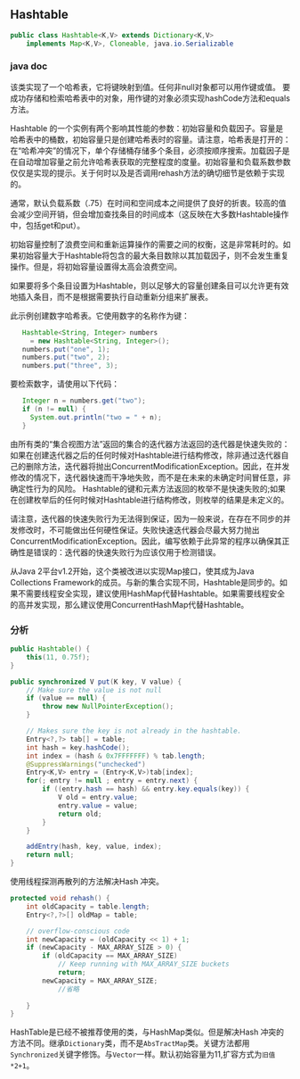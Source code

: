 ## Hashtable

```java
public class Hashtable<K,V> extends Dictionary<K,V>
    implements Map<K,V>, Cloneable, java.io.Serializable 
```

### java doc

该类实现了一个哈希表，它将键映射到值。任何非null对象都可以用作键或值。
要成功存储和检索哈希表中的对象，用作键的对象必须实现hashCode方法和equals方法。

Hashtable 的一个实例有两个影响其性能的参数：初始容量和负载因子。容量是哈希表中的桶数，初始容量只是创建哈希表时的容量。请注意，哈希表是打开的：在“哈希冲突”的情况下，单个存储桶存储多个条目，必须按顺序搜索。加载因子是在自动增加容量之前允许哈希表获取的完整程度的度量。初始容量和负载系数参数仅仅是实现的提示。关于何时以及是否调用rehash方法的确切细节是依赖于实现的。

通常，默认负载系数（.75）在时间和空间成本之间提供了良好的折衷。较高的值会减少空间开销，但会增加查找条目的时间成本（这反映在大多数Hashtable操作中，包括get和put）。

初始容量控制了浪费空间和重新运算操作的需要之间的权衡，这是非常耗时的。如果初始容量大于Hashtable将包含的最大条目数除以其加载因子，则不会发生重复操作。但是，将初始容量设置得太高会浪费空间。

如果要将多个条目设置为Hashtable，则以足够大的容量创建条目可以允许更有效地插入条目，而不是根据需要执行自动重新分组来扩展表。

此示例创建数字哈希表。它使用数字的名称作为键：

```java
   Hashtable<String, Integer> numbers
     = new Hashtable<String, Integer>();
   numbers.put("one", 1);
   numbers.put("two", 2);
   numbers.put("three", 3);
```

要检索数字，请使用以下代码：

```java
   Integer n = numbers.get("two");
   if (n != null) {
     System.out.println("two = " + n);
   }
```

由所有类的“集合视图方法”返回的集合的迭代器方法返回的迭代器是快速失败的：如果在创建迭代器之后的任何时候对Hashtable进行结构修改，除非通过迭代器自己的删除方法，迭代器将抛出ConcurrentModificationException。因此，在并发修改的情况下，迭代器快速而干净地失败，而不是在未来的未确定时间冒任意，非确定性行为的风险。 Hashtable的键和元素方法返回的枚举不是快速失败的;如果在创建枚举后的任何时候对Hashtable进行结构修改，则枚举的结果是未定义的。

请注意，迭代器的快速失败行为无法得到保证，因为一般来说，在存在不同步的并发修改时，不可能做出任何硬性保证。失败快速迭代器会尽最大努力抛出ConcurrentModificationException。因此，编写依赖于此异常的程序以确保其正确性是错误的：迭代器的快速失败行为应该仅用于检测错误。

从Java 2平台v1.2开始，这个类被改进以实现Map接口，使其成为Java Collections Framework的成员。与新的集合实现不同，Hashtable是同步的。如果不需要线程安全实现，建议使用HashMap代替Hashtable。如果需要线程安全的高并发实现，那么建议使用ConcurrentHashMap代替Hashtable。

### 分析

```java
public Hashtable() {
    this(11, 0.75f);
}
```

```java
public synchronized V put(K key, V value) {
    // Make sure the value is not null
    if (value == null) {
        throw new NullPointerException();
    }

    // Makes sure the key is not already in the hashtable.
    Entry<?,?> tab[] = table;
    int hash = key.hashCode();
    int index = (hash & 0x7FFFFFFF) % tab.length;
    @SuppressWarnings("unchecked")
    Entry<K,V> entry = (Entry<K,V>)tab[index];
    for(; entry != null ; entry = entry.next) {
        if ((entry.hash == hash) && entry.key.equals(key)) {
            V old = entry.value;
            entry.value = value;
            return old;
        }
    }

    addEntry(hash, key, value, index);
    return null;
}
```

使用线程探测再散列的方法解决Hash 冲突。

```java
protected void rehash() {
    int oldCapacity = table.length;
    Entry<?,?>[] oldMap = table;

    // overflow-conscious code
    int newCapacity = (oldCapacity << 1) + 1;
    if (newCapacity - MAX_ARRAY_SIZE > 0) {
        if (oldCapacity == MAX_ARRAY_SIZE)
            // Keep running with MAX_ARRAY_SIZE buckets
            return;
        newCapacity = MAX_ARRAY_SIZE;
            //省略
     
    }
}
```

HashTable是已经不被推荐使用的类，与HashMap类似。但是解决Hash 冲突的方法不同。继承`Dictionary`类，而不是`AbsTractMap`类。关键方法都用`Synchronized`关键字修饰。与`Vector`一样。默认初始容量为11,扩容方式为`旧值*2+1`。

